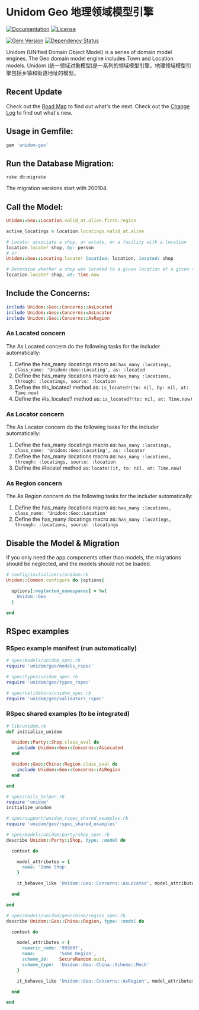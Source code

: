 # Unidom Geo 地理领域模型引擎

[![Documentation](http://img.shields.io/badge/docs-rdoc.info-blue.svg)](http://www.rubydoc.info/gems/unidom-geo/frames)
[![License](https://img.shields.io/badge/license-MIT-green.svg)](http://opensource.org/licenses/MIT)

[![Gem Version](https://badge.fury.io/rb/unidom-geo.svg)](https://badge.fury.io/rb/unidom-geo)
[![Dependency Status](https://gemnasium.com/badges/github.com/topbitdu/unidom-geo.svg)](https://gemnasium.com/github.com/topbitdu/unidom-geo)

Unidom (UNIfied Domain Object Model) is a series of domain model engines. The Geo domain model engine includes Town and Location models.
Unidom (统一领域对象模型)是一系列的领域模型引擎。地理领域模型引擎包括乡镇和街道地址的模型。



## Recent Update

Check out the [Road Map](ROADMAP.md) to find out what's the next.
Check out the [Change Log](CHANGELOG.md) to find out what's new.



## Usage in Gemfile:

```ruby
gem 'unidom-geo'
```



## Run the Database Migration:

```shell
rake db:migrate
```
The migration versions start with 200104.



## Call the Model:

```ruby
Unidom::Geo::Location.valid_at.alive.first.region

active_locatings = location.locatings.valid_at.alive

# Locate: associate a shop, an estate, or a facility with a location
location.locate! shop, by: person
# or
Unidom::Geo::Locating.locate! location: location, located: shop

# Determine whether a shop was located to a given location at a given time.
location.locate? shop, at: Time.now
```



## Include the Concerns:

```ruby
include Unidom::Geo::Concerns::AsLocated
include Unidom::Geo::Concerns::AsLocator
include Unidom::Geo::Concerns::AsRegion
```

### As Located concern

The As Located concern do the following tasks for the includer automatically:
1. Define the has_many :locatings macro as: ``has_many :locatings, class_name: 'Unidom::Geo::Locating', as: :located``
2. Define the has_many :locations macro as: ``has_many :locations, through: :locatings, source: :location``
3. Define the #is_located! method as: ``is_located!(to: nil, by: nil, at: Time.now)``
4. Define the #is_located? method as: ``is_located?(to: nil, at: Time.now)``

### As Locator concern

The As Locator concern do the following tasks for the includer automatically:
1. Define the has_many :locatings macro as: ``has_many :locatings, class_name: 'Unidom::Geo::Locating', as: :locator``
2. Define the has_many :locations macro as: ``has_many :locations, through: :locatings, source: :location``
3. Define the #locate! method as: ``locate!(it, to: nil, at: Time.now)``

### As Region concern

The As Region concern do the following tasks for the includer automatically:
1. Define the has_many :locations macro as: ``has_many :locations, class_name: 'Unidom::Geo::Location'``
2. Define the has_many :locatings macro as: ``has_many :locatings, through: :locations, source: :locatings``



## Disable the Model & Migration

If you only need the app components other than models, the migrations should be neglected, and the models should not be loaded.
```ruby
# config/initializers/unidom.rb
Unidom::Common.configure do |options|

  options[:neglected_namespaces] = %w{
    Unidom::Geo
  }

end
```



## RSpec examples

### RSpec example manifest (run automatically)

```ruby
# spec/models/unidom_spec.rb
require 'unidom/geo/models_rspec'

# spec/types/unidom_spec.rb
require 'unidom/geo/types_rspec'

# spec/validators/unidom_spec.rb
require 'unidom/geo/validators_rspec'
```

### RSpec shared examples (to be integrated)

```ruby
# lib/unidom.rb
def initialize_unidom

  Unidom::Party::Shop.class_eval do
    include Unidom::Geo::Concerns::AsLocated
  end

  Unidom::Geo::China::Region.class_eval do
    include Unidom::Geo::Concerns::AsRegion
  end

end

# spec/rails_helper.rb
require 'unidom'
initialize_unidom

# spec/support/unidom_rspec_shared_examples.rb
require 'unidom/geo/rspec_shared_examples'

# spec/models/unidom/party/shop_spec.rb
describe Unidom::Party::Shop, type: :model do

  context do

    model_attributes = {
      name: 'Some Shop'
    }

    it_behaves_like 'Unidom::Geo::Concerns::AsLocated', model_attributes

  end

end

# spec/models/unidom/geo/china/region_spec.rb
describe Unidom::Geo::China::Region, type: :model do

  context do

    model_attributes = {
      numeric_code: '999897',
      name:         'Some Region',
      scheme_id:    SecureRandom.uuid,
      scheme_type:  'Unidom::Geo::China::Scheme::Mock'
    }

    it_behaves_like 'Unidom::Geo::Concerns::AsRegion', model_attributes

  end

end
```

